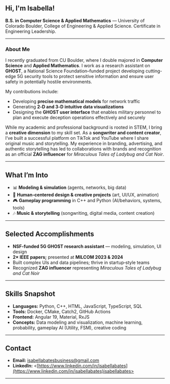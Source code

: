 ## Hi, I'm Isabella!

**B.S. in Computer Science & Applied Mathematics** — University of Colorado Boulder, College of Engineering & Applied Science. Certificate in Engineering Leadership.

---

### About Me

I recently graduated from CU Boulder, where I double majored in **Computer Science** and **Applied Mathematics**. I work as a research assistant on **GHOST**, a National Science Foundation–funded project developing cutting-edge 5G security tools to protect sensitive information and ensure user safety in potentially hostile environments.

My contributions include:

* Developing **precise mathematical models** for network traffic
* Generating **2‑D and 3‑D intuitive data visualizations**
* Designing the **GHOST user interface** that enables military personnel to plan and execute deception operations effectively and securely

While my academic and professional background is rooted in STEM, I bring a **creative dimension** to my skill set. As a **songwriter and content creator**, I’ve built a successful platform on TikTok and YouTube where I share original music and storytelling. My experience in branding, advertising, and authentic storytelling has led to collaborations with brands and recognition as an official **ZAG influencer** for *Miraculous Tales of Ladybug and Cat Noir*.

---

## What I’m Into

* 📊 **Modeling & simulation** (agents, networks, big data)
* 🎨 **Human‑centered design & creative projects** (art, UI/UX, animation)
* 🎮 **Gameplay programming** in C++ and Python (AI/behaviors, systems, tools)
* 🎶 **Music & storytelling** (songwriting, digital media, content creation)

<!--
---

## Featured Projects

### 1) ghost-activity-sim *(C++20, CMake, YAML, JSON)*

A data‑driven simulator that generates realistic, persona‑conditioned web activity traces using **Utility AI + FSM**, inspired by gameplay AI.

* Config‑driven (demographic priors, hour modifiers, site vocab)
* Clean architecture, unit‑test ready, export to JSON/CSV

### 2) GHOST Planner *(Angular 19, Material)*

A multi‑step mission planner UI: personas, device selection, schedule builder, and summary. Focus on clear UX for complex flows.

* Auth‑ready, API integrations, tables/dialogs

### 3) ML Mini‑Lab *(Python)*

Notebooks showcasing classic models (logistic regression, SVMs, simple nets) with clean explanations and comparisons.
-->
---

## Selected Accomplishments

* **NSF‑funded 5G GHOST research assistant** — modeling, simulation, UI design
* **2× IEEE papers;** presented at **MILCOM 2023 & 2024**
* Built complex UIs and data pipelines; thrive in startup‑style teams
* Recognized **ZAG influencer** representing *Miraculous Tales of Ladybug and Cat Noir*

---

## Skills Snapshot

* **Languages:** Python, C++, HTML, JavaScript, TypeScript, SQL
* **Tools:** Docker, CMake, Catch2, GitHub Actions
* **Frontend:** Angular 19, Material, RxJS
* **Concepts:** Data modeling and visualization, machine learning, probability, gameplay AI (Utility, FSM), creative coding

---

## Contact

* **Email:** [isabellabatesbusiness@gmail.com](mailto:isabellabatesbusiness@gmail.com)
* **LinkedIn:** <[https://www.linkedin.com/in/isabellabates](https://www.linkedin.com/in/isabellabates)isabellabates>

---


